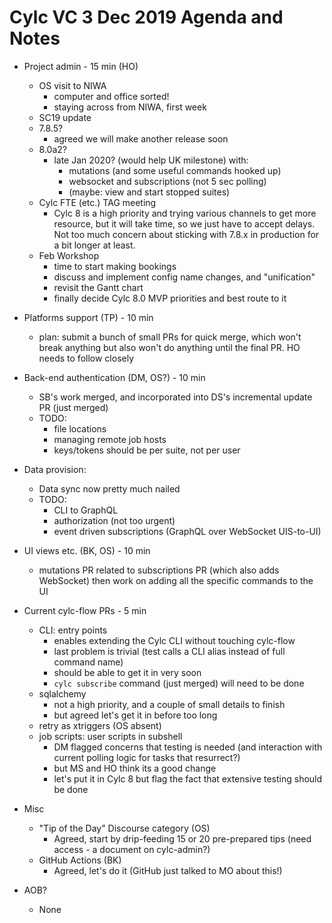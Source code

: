 # Cylc VC 3 Dec 2019 Agenda and Notes

- Project admin - 15 min (HO)
  - OS visit to NIWA
    - computer and office sorted!
    - staying across from NIWA, first week
  - SC19 update
  - 7.8.5?
    - agreed we will make another release soon
  - 8.0a2?
    - late Jan 2020? (would help UK milestone) with:
      - mutations (and some useful commands hooked up)
      - websocket and subscriptions (not 5 sec polling)
      - (maybe: view and start stopped suites)
  - Cylc FTE (etc.) TAG meeting
     - Cylc 8 is a high priority and trying various channels to get more
       resource, but it will take time, so we just have to accept delays.
       Not too much concern about sticking with 7.8.x in production for a bit
       longer at least.
  - Feb Workshop 
     - time to start making bookings
     - discuss and implement config name changes, and "unification"
     - revisit the Gantt chart 
     - finally decide Cylc 8.0 MVP priorities and best route to it

- Platforms support (TP)  - 10 min
  - plan: submit a bunch of small PRs for quick merge, which won't break
    anything but also won't do anything until the final PR. HO needs to
    follow closely

- Back-end authentication (DM, OS?) - 10 min
  - SB's work merged, and incorporated into DS's incremental update PR (just
    merged)
  - TODO:
    - file locations
    - managing remote job hosts
    - keys/tokens should be per suite, not per user
  
- Data provision:
  - Data sync now pretty much nailed
  - TODO:
    - CLI to GraphQL
    - authorization (not too urgent)
    - event driven subscriptions (GraphQL over WebSocket UIS-to-UI) 

- UI views etc. (BK, OS) - 10 min
  - mutations PR related to subscriptions PR (which also adds WebSocket)
    then work on adding all the specific commands to the UI
   
- Current cylc-flow PRs - 5 min
  - CLI: entry points
    - enables extending the Cylc CLI without touching cylc-flow
    - last problem is trivial (test calls a CLI alias instead of full command
     name)
    - should be able to get it in very soon
    - `cylc subscribe` command (just merged) will need to be done
  - sqlalchemy
    - not a high priority, and a couple of small details to finish
    - but agreed let's get it in before too long
  - retry as xtriggers (OS absent)
  - job scripts: user scripts in subshell
    - DM flagged concerns that testing is needed (and interaction with current
      polling logic for tasks that resurrect?)
    - but MS and HO think its a good change
    - let's put it in Cylc 8 but flag the fact that extensive testing should be
      done
 
- Misc
  - "Tip of the Day" Discourse category (OS)
    - Agreed, start by drip-feeding 15 or 20 pre-prepared tips (need access -
      a document on cylc-admin?)
  - GitHub Actions (BK)
    - Agreed, let's do it (GitHub just talked to MO about this!)

- AOB?
  - None
